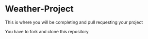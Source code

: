 # Weather-Project
This is where you will be completing and pull requesting your project

You have to fork and clone this repository